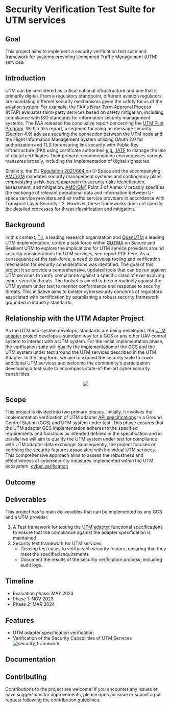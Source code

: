 # Security Verification Test Suite for UTM services

## Goal
This project aims to implement a security verification test suite and framework for systems providing Unmanned Traffic Management (UTM) services.

## Introduction
UTM can be considered as critical national infrastructure and one that is primarily digital. From a regulatory standpoint, different aviation regulators are mandating different security mechanisms given the safety focus of the aviation system. For example, the FAA's [Near-Term Approval Process](https://www.faa.gov/uas/advanced_operations/traffic_management) (NTAP) evaluates third-party services based on safety mitigation, including compliance with ISO standards for information security management systems. The FAA released the conclusive report concerning the [UTM Pilot Program](https://www.faa.gov/sites/faa.gov/files/PL_115-254_Sec376_UAS_Traffic_Management.pdf). Within this report, a segment focusing on message security (Section 4.9) advises securing the connection between the UTM node and the Flight Information Management System utilizing OAuth 2.0 for authorization and TLS for ensuring link security with Public Key Infrastructure (PKI) using certificate authorities [e.g., IATF](https://www.icao.int/airnavigation/IATF/Pages/default.aspx) to manage the use of digital certificates.Their primary recommendation encompasses various measures broadly, including the implementation of digital signatures.

Similarly, the EU [Regulation 2021/664 ](https://eur-lex.europa.eu/legal-content/EN/TXT/HTML/?uri=CELEX:32021R0664) on U-Space and the accompanying [AMC/GM](https://www.easa.europa.eu/en/document-library/acceptable-means-of-compliance-and-guidance-materials/amc-and-gm-implementing) mandates security management systems and contingency plans, emphasizing a risk-based approach to security risks identification, assessment, and mitigation.  [AMC/GM1](https://www.easa.europa.eu/en/document-library/acceptable-means-of-compliance-and-guidance-materials/amc-and-gm-implementing) Point 3 of Annex V broadly specifies the exchange of relevant operational data and information between U-space service providers and air traffic service providers in accordance with Transport Layer Security 1.2. However, these frameworks does not specify the detailed processes for threat classification and mitigation.

## Background
In this context, [TII](https://tii.ae), a leading research organization and [OpenUTM](https://openutm.net) a leading UTM implementation, co-led a task force within [GUTMA](https://gutma.org) on Secure and Resilient UTM to explore the implications for UTM service providers around security considerations for UTM services, see report PDF here. As a consequence of the task-force, a need to develop tooling and verification mechanism for security considerations was identified. 
The goal of this project it so provide a comprehensive, updated tools that can be run against UTM services to verify compliance against a specific class of ever evolving cyber-securtiy threats. The toolset is aimed to be run routinely against the UTM system under test to monitor conformance and response to security threats. This initiative aims to bolster cybersecurity concerns of regulators associated with certification by establishing a robust security framework grounded in industry standards. 

## Relationship with the UTM Adapter Project

As the UTM eco-system develops, standards are being developed, the [UTM adapter](https://github.com/Dronecode/utm-adapter) project develops a standard way for a GCS or any other UAV control system to interact with a UTM system.
For the initial implementation phase, the verification suite will qualify the implementation of the GCS and the UTM system under test around the UTM services described in the UTM Adapter. In the long term, we aim to expand the security suite to cover additional UTM services and welcome the community's participation developing a test suite to encompass state-of-the-art cyber security capabilities. 

<p align="center">
  <img src="https://github.com/tiiuae/UTM-Security-Verifier/assets/8924200/19df59e1-bae4-43fd-a023-f9f5c7558d75">
</p>

## Scope
This project is divided into two primary phases. Initially, it involves the implementation verification of UTM adapter [API specifications](https://github.com/Dronecode/utm-adapter/blob/main/ussp-api/utm-adapter.yaml) in a Ground Control Station (GCS) and UTM system under test. This phase ensures that the UTM adapter GCS implementation adheres to the specified requirements and functions as intended defined in the specification and in parallel we will aim to qualify the UTM system under test for compliance with UTM adapter data exchange. 
Subsequently, the project focuses on verifying the security features associated with individual UTM services. This comprehensive approach aims to assess the robustness and effectiveness of cybersecurity measures implemented within the UTM ecosystem.
[cyber_verification](https://github.com/govindsi/UTM-Security-Verification-Suite/assets/8924200/f5f8c9c5-0eb2-43b9-8d47-ca052645f269)

## Outcome

## Deliverables
This project has to main deliverables that can be implemented by any GCS and a UTM provider. 

1. A Test framework for testing the [UTM adapter](https://github.com/Dronecode/utm-adapter) functional specifications to ensure that the compliance against the adapter specification is maintained
2. Security test framework for UTM services:
   * Develop test cases to verify each security feature, ensuring that they meet the specified requirements
   * Document the results of the security verification process, including audit logs.
   
## Timeline

  * Evaluation phase: MAY 2023
  * Phase 1: NOV 2023
  * Phase 2: MAR 2024

## Features
- UTM adapter specification verification
- Verification of the Security Capabilities of UTM Services
 ![security_framework](https://github.com/tiiuae/UTM-Security-Verification-Suite/assets/8924200/70875664-3ac0-4b14-90a8-c09a3f9e08df)


## Documentation


## Contributing
Contributions to the project are welcome! If you encounter any issues or have suggestions for improvements, please open an issue or submit a pull request following the contribution guidelines.



